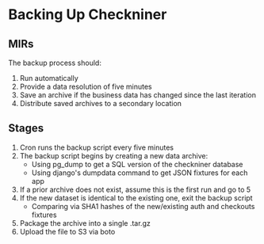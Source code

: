 Backing Up Checkniner
=====================

MIRs
----

The backup process should:

1. Run automatically
2. Provide a data resolution of five minutes
3. Save an archive if the business data has changed since the last iteration
4. Distribute saved archives to a secondary location

Stages
------

1. Cron runs the backup script every five minutes
2. The backup script begins by creating a new data archive:
    + Using pg\_dump to get a SQL version of the checkniner database
    + Using django's dumpdata command to get JSON fixtures for each app
3. If a prior archive does not exist, assume this is the first run and go to 5
4. If the new dataset is identical to the existing one, exit the backup script
    + Comparing via SHA1 hashes of the new/existing auth and checkouts fixtures
5. Package the archive into a single .tar.gz
6. Upload the file to S3 via boto
